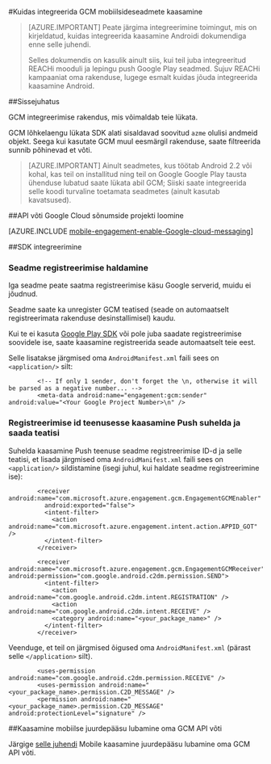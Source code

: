 <properties
    pageTitle="Azure'i mobiilsideseadmete kaasamine Android SDK integreerimine"
    description="Uusimad värskendused ja toiminguid Android SDK Azure Mobile kaasamine"
    services="mobile-engagement"
    documentationCenter="mobile"
    authors="piyushjo"
    manager="erikre"
    editor="" />

<tags
    ms.service="mobile-engagement"
    ms.workload="mobile"
    ms.tgt_pltfrm="mobile-android"
    ms.devlang="Java"
    ms.topic="article"
    ms.date="10/10/2016"
    ms.author="piyushjo" />

#<a name="how-to-integrate-gcm-with-mobile-engagement"></a>Kuidas integreerida GCM mobiilsideseadmete kaasamine

> [AZURE.IMPORTANT] Peate järgima integreerimine toimingut, mis on kirjeldatud, kuidas integreerida kaasamine Androidi dokumendiga enne selle juhendi.
>
> Selles dokumendis on kasulik ainult siis, kui teil juba integreeritud REACHi mooduli ja lepingu push Google Play seadmed. Sujuv REACHi kampaaniat oma rakenduse, lugege esmalt kuidas jõuda integreerida kaasamine Android.

##<a name="introduction"></a>Sissejuhatus

GCM integreerimise rakendus, mis võimaldab teie lükata.

GCM lõhkelaengu lükata SDK alati sisaldavad soovitud `azme` olulisi andmeid objekt. Seega kui kasutate GCM muul eesmärgil rakenduse, saate filtreerida sunnib põhinevad et võti.

> [AZURE.IMPORTANT] Ainult seadmetes, kus töötab Android 2.2 või kohal, kas teil on installitud ning teil on Google Google Play tausta ühenduse lubatud saate lükata abil GCM; Siiski saate integreerida selle koodi turvaline toetamata seadmetes (ainult kasutab kavatsused).

##<a name="create-a-google-cloud-messaging-project-with-api-key"></a>API võti Google Cloud sõnumside projekti loomine

[AZURE.INCLUDE [mobile-engagement-enable-Google-cloud-messaging](../../includes/mobile-engagement-enable-google-cloud-messaging.md)]

##<a name="sdk-integration"></a>SDK integreerimine

### <a name="managing-device-registrations"></a>Seadme registreerimise haldamine

Iga seadme peate saatma registreerimise käsu Google serverid, muidu ei jõudnud.

Seadme saate ka unregister GCM teatised (seade on automaatselt registreerimata rakenduse desinstallimisel) kaudu.

Kui te ei kasuta [Google Play SDK] või pole juba saadate registreerimise soovidele ise, saate kaasamine registreerida seade automaatselt teie eest.

Selle lisatakse järgmised oma `AndroidManifest.xml` faili sees on `<application/>` silt:

            <!-- If only 1 sender, don't forget the \n, otherwise it will be parsed as a negative number... -->
            <meta-data android:name="engagement:gcm:sender" android:value="<Your Google Project Number>\n" />

### <a name="communicate-registration-id-to-the-engagement-push-service-and-receive-notifications"></a>Registreerimise id teenusesse kaasamine Push suhelda ja saada teatisi

Suhelda kaasamine Push teenuse seadme registreerimise ID-d ja selle teatisi, et lisada järgmised oma `AndroidManifest.xml` faili sees on `<application/>` sildistamine (isegi juhul, kui haldate seadme registreerimine ise):

            <receiver android:name="com.microsoft.azure.engagement.gcm.EngagementGCMEnabler"
              android:exported="false">
              <intent-filter>
                <action android:name="com.microsoft.azure.engagement.intent.action.APPID_GOT" />
              </intent-filter>
            </receiver>

            <receiver android:name="com.microsoft.azure.engagement.gcm.EngagementGCMReceiver" android:permission="com.google.android.c2dm.permission.SEND">
              <intent-filter>
                <action android:name="com.google.android.c2dm.intent.REGISTRATION" />
                <action android:name="com.google.android.c2dm.intent.RECEIVE" />
                <category android:name="<your_package_name>" />
              </intent-filter>
            </receiver>

Veenduge, et teil on järgmised õigused oma `AndroidManifest.xml` (pärast selle `</application>` silt).

            <uses-permission android:name="com.google.android.c2dm.permission.RECEIVE" />
            <uses-permission android:name="<your_package_name>.permission.C2D_MESSAGE" />
            <permission android:name="<your_package_name>.permission.C2D_MESSAGE" android:protectionLevel="signature" />

##<a name="grant-mobile-engagement-access-to-your-gcm-api-key"></a>Kaasamine mobiilse juurdepääsu lubamine oma GCM API võti

Järgige [selle juhendi](mobile-engagement-android-get-started.md#grant-mobile-engagement-access-to-your-gcm-api-key) Mobile kaasamine juurdepääsu lubamine oma GCM API võti.

[Google Play SDK]:https://developers.google.com/cloud-messaging/android/start
